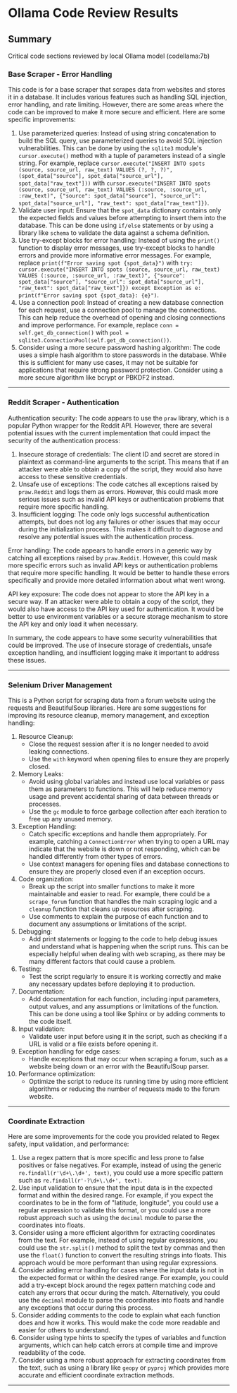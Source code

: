# Ollama Code Review Results

## Summary
Critical code sections reviewed by local Ollama model (codellama:7b)

### Base Scraper - Error Handling
This code is for a base scraper that scrapes data from websites and stores it in a database. It includes various features such as handling SQL injection, error handling, and rate limiting. However, there are some areas where the code can be improved to make it more secure and efficient. Here are some specific improvements:

1. Use parameterized queries: Instead of using string concatenation to build the SQL query, use parameterized queries to avoid SQL injection vulnerabilities. This can be done by using the `sqlite3` module's `cursor.execute()` method with a tuple of parameters instead of a single string. For example, replace `cursor.execute("INSERT INTO spots (source, source_url, raw_text) VALUES (?, ?, ?)", (spot_data["source"], spot_data["source_url"], spot_data["raw_text"]))` with `cursor.execute("INSERT INTO spots (source, source_url, raw_text) VALUES (:source, :source_url, :raw_text)", {"source": spot_data["source"], "source_url": spot_data["source_url"], "raw_text": spot_data["raw_text"]})`.
2. Validate user input: Ensure that the `spot_data` dictionary contains only the expected fields and values before attempting to insert them into the database. This can be done using `if/else` statements or by using a library like `schema` to validate the data against a schema definition.
3. Use try-except blocks for error handling: Instead of using the `print()` function to display error messages, use try-except blocks to handle errors and provide more informative error messages. For example, replace `print(f"Error saving spot {spot_data}")` with `try: cursor.execute("INSERT INTO spots (source, source_url, raw_text) VALUES (:source, :source_url, :raw_text)", {"source": spot_data["source"], "source_url": spot_data["source_url"], "raw_text": spot_data["raw_text"]}) except Exception as e: print(f"Error saving spot {spot_data}: {e}")`.
4. Use a connection pool: Instead of creating a new database connection for each request, use a connection pool to manage the connections. This can help reduce the overhead of opening and closing connections and improve performance. For example, replace `conn = self.get_db_connection()` with `pool = sqlite3.ConnectionPool(self.get_db_connection())`.
5. Consider using a more secure password hashing algorithm: The code uses a simple hash algorithm to store passwords in the database. While this is sufficient for many use cases, it may not be suitable for applications that require strong password protection. Consider using a more secure algorithm like bcrypt or PBKDF2 instead.

---

### Reddit Scraper - Authentication
Authentication security:
The code appears to use the `praw` library, which is a popular Python wrapper for the Reddit API. However, there are several potential issues with the current implementation that could impact the security of the authentication process:

1. Insecure storage of credentials: The client ID and secret are stored in plaintext as command-line arguments to the script. This means that if an attacker were able to obtain a copy of the script, they would also have access to these sensitive credentials.
2. Unsafe use of exceptions: The code catches all exceptions raised by `praw.Reddit` and logs them as errors. However, this could mask more serious issues such as invalid API keys or authentication problems that require more specific handling.
3. Insufficient logging: The code only logs successful authentication attempts, but does not log any failures or other issues that may occur during the initialization process. This makes it difficult to diagnose and resolve any potential issues with the authentication process.

Error handling:
The code appears to handle errors in a generic way by catching all exceptions raised by `praw.Reddit`. However, this could mask more specific errors such as invalid API keys or authentication problems that require more specific handling. It would be better to handle these errors specifically and provide more detailed information about what went wrong.

API key exposure:
The code does not appear to store the API key in a secure way. If an attacker were able to obtain a copy of the script, they would also have access to the API key used for authentication. It would be better to use environment variables or a secure storage mechanism to store the API key and only load it when necessary.

In summary, the code appears to have some security vulnerabilities that could be improved. The use of insecure storage of credentials, unsafe exception handling, and insufficient logging make it important to address these issues.

---

### Selenium Driver Management
This is a Python script for scraping data from a forum website using the requests and BeautifulSoup libraries. Here are some suggestions for improving its resource cleanup, memory management, and exception handling:

1. Resource Cleanup:
	* Close the request session after it is no longer needed to avoid leaking connections.
	* Use the `with` keyword when opening files to ensure they are properly closed.
2. Memory Leaks:
	* Avoid using global variables and instead use local variables or pass them as parameters to functions. This will help reduce memory usage and prevent accidental sharing of data between threads or processes.
	* Use the `gc` module to force garbage collection after each iteration to free up any unused memory.
3. Exception Handling:
	* Catch specific exceptions and handle them appropriately. For example, catching a `ConnectionError` when trying to open a URL may indicate that the website is down or not responding, which can be handled differently from other types of errors.
	* Use context managers for opening files and database connections to ensure they are properly closed even if an exception occurs.
4. Code organization:
	* Break up the script into smaller functions to make it more maintainable and easier to read. For example, there could be a `scrape_forum` function that handles the main scraping logic and a `cleanup` function that cleans up resources after scraping.
	* Use comments to explain the purpose of each function and to document any assumptions or limitations of the script.
5. Debugging:
	* Add print statements or logging to the code to help debug issues and understand what is happening when the script runs. This can be especially helpful when dealing with web scraping, as there may be many different factors that could cause a problem.
6. Testing:
	* Test the script regularly to ensure it is working correctly and make any necessary updates before deploying it to production.
7. Documentation:
	* Add documentation for each function, including input parameters, output values, and any assumptions or limitations of the function. This can be done using a tool like Sphinx or by adding comments to the code itself.
8. Input validation:
	* Validate user input before using it in the script, such as checking if a URL is valid or a file exists before opening it.
9. Exception handling for edge cases:
	* Handle exceptions that may occur when scraping a forum, such as a website being down or an error with the BeautifulSoup parser.
10. Performance optimization:
	* Optimize the script to reduce its running time by using more efficient algorithms or reducing the number of requests made to the forum website.

---

### Coordinate Extraction
Here are some improvements for the code you provided related to Regex safety, input validation, and performance:

1. Use a regex pattern that is more specific and less prone to false positives or false negatives. For example, instead of using the generic `re.findall(r'\d+\.\d+', text)`, you could use a more specific pattern such as `re.findall(r'-?\d+\.\d+', text)`.
2. Use input validation to ensure that the input data is in the expected format and within the desired range. For example, if you expect the coordinates to be in the form of "latitude, longitude", you could use a regular expression to validate this format, or you could use a more robust approach such as using the `decimal` module to parse the coordinates into floats.
3. Consider using a more efficient algorithm for extracting coordinates from the text. For example, instead of using regular expressions, you could use the `str.split()` method to split the text by commas and then use the `float()` function to convert the resulting strings into floats. This approach would be more performant than using regular expressions.
4. Consider adding error handling for cases where the input data is not in the expected format or within the desired range. For example, you could add a try-except block around the regex pattern matching code and catch any errors that occur during the match. Alternatively, you could use the `decimal` module to parse the coordinates into floats and handle any exceptions that occur during this process.
5. Consider adding comments to the code to explain what each function does and how it works. This would make the code more readable and easier for others to understand.
6. Consider using type hints to specify the types of variables and function arguments, which can help catch errors at compile time and improve readability of the code.
7. Consider using a more robust approach for extracting coordinates from the text, such as using a library like `geopy` or `pyproj` which provides more accurate and efficient coordinate extraction methods.

---

